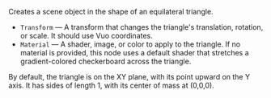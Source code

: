 Creates a scene object in the shape of an equilateral triangle.

- `Transform` — A transform that changes the triangle's translation, rotation, or scale. It should use Vuo coordinates.
- `Material` — A shader, image, or color to apply to the triangle. If no material is provided, this node uses a default shader that stretches a gradient-colored checkerboard across the triangle.

By default, the triangle is on the XY plane, with its point upward on the Y axis. It has sides of length 1, with its center of mass at (0,0,0).

